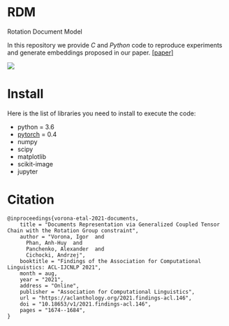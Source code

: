 # RDM
Rotation Document Model

In this repository we provide *C* and *Python* code to reproduce experiments and generate embeddings proposed in our paper.
[[paper]](https://aclanthology.org/2021.findings-acl.146/)

![](data/rdm.png)

# Install

Here is the list of libraries you need to install to execute the code:
- python = 3.6
- [pytorch](http://pytorch.org/) = 0.4
- numpy
- scipy
- matplotlib
- scikit-image
- jupyter


# Citation
```
@inproceedings{vorona-etal-2021-documents,
    title = "Documents Representation via Generalized Coupled Tensor Chain with the Rotation Group constraint",
    author = "Vorona, Igor  and
      Phan, Anh-Huy  and
      Panchenko, Alexander  and
      Cichocki, Andrzej",
    booktitle = "Findings of the Association for Computational Linguistics: ACL-IJCNLP 2021",
    month = aug,
    year = "2021",
    address = "Online",
    publisher = "Association for Computational Linguistics",
    url = "https://aclanthology.org/2021.findings-acl.146",
    doi = "10.18653/v1/2021.findings-acl.146",
    pages = "1674--1684",
}
```
